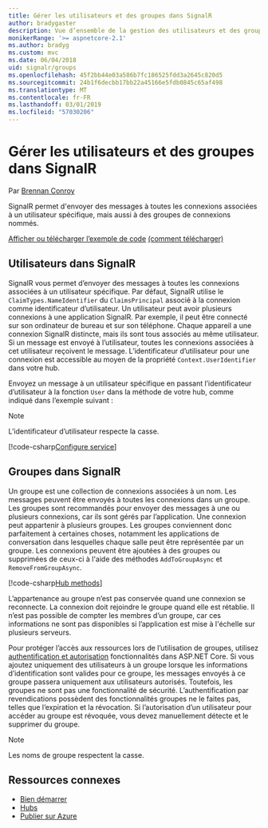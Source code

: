 ```yaml
---
title: Gérer les utilisateurs et des groupes dans SignalR
author: bradygaster
description: Vue d’ensemble de la gestion des utilisateurs et des groupes dans ASP.NET Core SignalR.
monikerRange: '>= aspnetcore-2.1'
ms.author: bradyg
ms.custom: mvc
ms.date: 06/04/2018
uid: signalr/groups
ms.openlocfilehash: 45f2bb44e03a586b7fc186525fdd3a2645c820d5
ms.sourcegitcommit: 24b1f6decbb17bb22a45166e5fdb0845c65af498
ms.translationtype: MT
ms.contentlocale: fr-FR
ms.lasthandoff: 03/01/2019
ms.locfileid: "57030206"
---
```

# <a name="manage-users-and-groups-in-signalr"></a>Gérer les utilisateurs et des groupes dans SignalR

Par [Brennan Conroy](https://github.com/BrennanConroy)

SignalR permet d'envoyer des messages à toutes les connexions associées à un utilisateur spécifique, mais aussi à des groupes de connexions nommés.

[Afficher ou télécharger l’exemple de code](https://github.com/aspnet/Docs/tree/master/aspnetcore/signalr/groups/sample/) [(comment télécharger)](xref:index#how-to-download-a-sample)

## <a name="users-in-signalr"></a>Utilisateurs dans SignalR

SignalR vous permet d’envoyer des messages à toutes les connexions associées à un utilisateur spécifique. Par défaut, SignalR utilise le `ClaimTypes.NameIdentifier` du `ClaimsPrincipal` associé à la connexion comme identificateur d’utilisateur. Un utilisateur peut avoir plusieurs connexions à une application SignalR. Par exemple, il peut être connecté sur son ordinateur de bureau et sur son téléphone. Chaque appareil a une connexion SignalR distincte, mais ils sont tous associés au même utilisateur. Si un message est envoyé à l’utilisateur, toutes les connexions associées à cet utilisateur reçoivent le message. L’identificateur d’utilisateur pour une connexion est accessible au moyen de la propriété `Context.UserIdentifier` dans votre hub.

Envoyez un message à un utilisateur spécifique en passant l’identificateur d’utilisateur à la fonction `User` dans la méthode de votre hub, comme indiqué dans l’exemple suivant :

> [!NOTE]
> L’identificateur d’utilisateur respecte la casse.

[!code-csharp[Configure service](groups/sample/hubs/chathub.cs?range=29-32)]

## <a name="groups-in-signalr"></a>Groupes dans SignalR

Un groupe est une collection de connexions associées à un nom. Les messages peuvent être envoyés à toutes les connexions dans un groupe. Les groupes sont recommandés pour envoyer des messages à une ou plusieurs connexions, car ils sont gérés par l’application. Une connexion peut appartenir à plusieurs groupes. Les groupes conviennent donc parfaitement à certaines choses, notamment les applications de conversation dans lesquelles chaque salle peut être représentée par un groupe. Les connexions peuvent être ajoutées à des groupes ou supprimées de ceux-ci à l'aide des méthodes `AddToGroupAsync` et `RemoveFromGroupAsync`.

[!code-csharp[Hub methods](groups/sample/hubs/chathub.cs?range=15-27)]

L’appartenance au groupe n’est pas conservée quand une connexion se reconnecte. La connexion doit rejoindre le groupe quand elle est rétablie. Il n’est pas possible de compter les membres d’un groupe, car ces informations ne sont pas disponibles si l’application est mise à l'échelle sur plusieurs serveurs.

Pour protéger l’accès aux ressources lors de l’utilisation de groupes, utilisez [authentification et autorisation](xref:signalr/authn-and-authz) fonctionnalités dans ASP.NET Core. Si vous ajoutez uniquement des utilisateurs à un groupe lorsque les informations d’identification sont valides pour ce groupe, les messages envoyés à ce groupe passera uniquement aux utilisateurs autorisés. Toutefois, les groupes ne sont pas une fonctionnalité de sécurité. L’authentification par revendications possèdent des fonctionnalités groupes ne le faites pas, telles que l’expiration et la révocation. Si l’autorisation d’un utilisateur pour accéder au groupe est révoquée, vous devez manuellement détecte et le supprimer du groupe.

> [!NOTE]
> Les noms de groupe respectent la casse.

## <a name="related-resources"></a>Ressources connexes

* [Bien démarrer](xref:tutorials/signalr)
* [Hubs](xref:signalr/hubs)
* [Publier sur Azure](xref:signalr/publish-to-azure-web-app)
